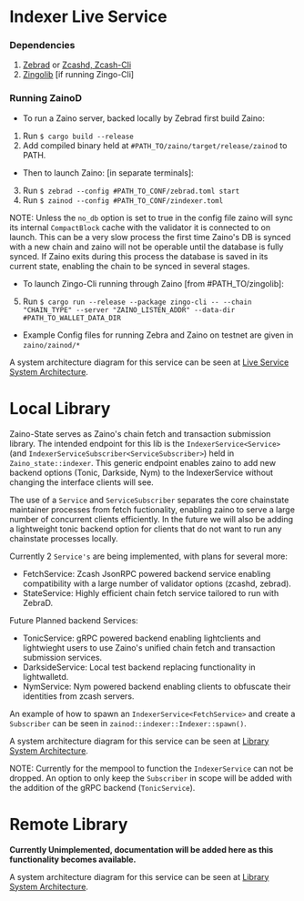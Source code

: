 # Indexer Live Service
### Dependencies
1) [Zebrad](https://github.com/ZcashFoundation/zebra.git) or [Zcashd, Zcash-Cli](https://github.com/zcash/zcash.git)
2) [Zingolib](https://github.com/zingolabs/zingolib.git) [if running Zingo-Cli]

### Running ZainoD
- To run a Zaino server, backed locally by Zebrad first build Zaino:
1) Run `$ cargo build --release`
2) Add compiled binary held at `#PATH_TO/zaino/target/release/zainod` to PATH.

- Then to launch Zaino: [in separate terminals]:
3) Run `$ zebrad --config #PATH_TO_CONF/zebrad.toml start`
4) Run `$ zainod --config #PATH_TO_CONF/zindexer.toml`

NOTE: Unless the `no_db` option is set to true in the config file zaino will sync its internal `CompactBlock` cache with the validator it is connected to on launch. This can be a very slow process the first time Zaino's DB is synced with a new chain and zaino will not be operable until the database is fully synced. If Zaino exits during this process the database is saved in its current state, enabling the chain to be synced in several stages.

- To launch Zingo-Cli running through Zaino [from #PATH_TO/zingolib]:
5) Run `$ cargo run --release --package zingo-cli -- --chain "CHAIN_TYPE" --server "ZAINO_LISTEN_ADDR" --data-dir #PATH_TO_WALLET_DATA_DIR`

- Example Config files for running Zebra and Zaino on testnet are given in `zaino/zainod/*`

A system architecture diagram for this service can be seen at [Live Service System Architecture](./zaino_live_system_architecture.pdf).


# Local Library
Zaino-State serves as Zaino's chain fetch and transaction submission library. The intended endpoint for this lib is the `IndexerService<Service>` (and `IndexerServiceSubscriber<ServiceSubscriber>`) held in `Zaino_state::indexer`. This generic endpoint enables zaino to add new backend options (Tonic, Darkside, Nym) to the IndexerService without changing the interface clients will see.

The use of a `Service` and `ServiceSubscriber` separates the core chainstate maintainer processes from fetch fuctionality, enabling zaino to serve a large number of concurrent clients efficiently. In the future we will also be adding a lightweight tonic backend option for clients that do not want to run any chainstate processes locally.

Currently 2 `Service's` are being implemented, with plans for several more:
- FetchService: Zcash JsonRPC powered backend service enabling compatibility with a large number of validator options (zcashd, zebrad).
- StateService: Highly efficient chain fetch service tailored to run with ZebraD.

Future Planned backend Services:
- TonicService: gRPC powered backend enabling lightclients and lightwieght users to use Zaino's unified chain fetch and transaction submission services.
- DarksideService: Local test backend replacing functionality in lightwalletd.
- NymService: Nym powered backend enabling clients to obfuscate their identities from zcash servers.

An example of how to spawn an `IndexerService<FetchService>` and create a `Subscriber` can be seen in `zainod::indexer::Indexer::spawn()`.

A system architecture diagram for this service can be seen at [Library System Architecture](./zaino_lib_system_architecture.pdf).

NOTE: Currently for the mempool to function the `IndexerService` can not be dropped. An option to only keep the `Subscriber` in scope will be added with the addition of the gRPC backend (`TonicService`).

# Remote Library
**Currently Unimplemented, documentation will be added here as this functionality becomes available.**

A system architecture diagram for this service can be seen at [Library System Architecture](./zaino_lib_system_architecture.pdf).
